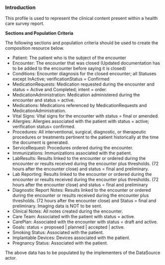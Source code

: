 ### Introduction

This profile is used to represent the clinical content present within a health care survey report.

**Sections and Population Criteria**

The following sections and population criteria should be used to create the composition resource below.

* Patient: The patient who is the subject of the encounter
* Encounter: The encounter that was closed (Updated documentation has to be added to the encounter before saying it is closed)
* Conditions: Encounter diagnosis for the closed encounter; all Statuses except InActive; verificationStatus = Confirmed
* MedicationRequests: Medication requested during the encounter and status = Active and Completed; intent = order.
* MedicationAdministration: Medication administered during the encounter and status = active.
* Medications: Medications referenced by MedicationRequests and MedicationAdministration.
* Vital Signs: Vital signs for the encounter with status = final or amended.
* Allergies: Allergies associated with the patient with status = active; verification status= confirmed.
* Procedures: All interventional, surgical, diagnostic, or therapeutic procedures or treatments pertinent to the patient historically at the time the document is generated. 
* ServiceRequest: Procedures ordered during the encounter.
* Immunizations: Immunizations associated with the patient.
* LabResults: Results linked to the encounter or ordered during the encounter or results received during the encounter plus thresholds. (72 hours after the encounter close) and status = final and preliminary.
* Lab Reporting: Results linked to the encounter or ordered during the encounter or results received during the encounter plus thresholds. (72 hours after the encounter close) and status = final and preliminary 
* Diagnostic Report Notes: Results linked to the encounter or ordered during the encounter or results received during the encounter plus thresholds. (72 hours after the encounter close) and Status = final and preliminary. Imaging data is NOT to be sent.
* Clinical Notes: All notes created during the encounter.
* Care Team: Associated with the patient with status = active.
* CarePlan: Associated with the encounter with status = draft and active.
* Goals: status = proposed | planned | accepted | active.
* Smoking Status: Associated with the patient.
* Implantable Devices: Devices associated with the patient.
* Pregnancy Status: Associated with the patient.

The above data has to be populated by the implementers of the DataSource actor.
 